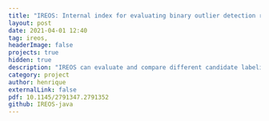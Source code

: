```yaml
---
title: "IREOS: Internal index for evaluating binary outlier detection results"
layout: post
date: 2021-04-01 12:40
tag: ireos, 
headerImage: false
projects: true
hidden: true
description: "IREOS can evaluate and compare different candidate labelings of a collection of multivariate observations in terms of outliers and inliers."
category: project
author: henrique
externalLink: false
pdf: 10.1145/2791347.2791352
github: IREOS-java
---
```

